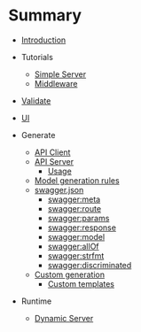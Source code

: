 # Summary

- [Introduction](README.md)
- Tutorials

    - [Simple Server](tutorial/todo-list.md)
    - [Middleware](use/middleware.md)

- [Validate](usage/validate.md)
- [UI](usage/serve_ui.md)

- Generate
  
  - [API Client](generate/client.md)
  - [API Server](generate/server.md)
    - [Usage](use/server.md)
  - [Model generation rules](use/schemas.md)  
  - [swagger.json](generate/spec.md)
    - [swagger:meta](generate/spec/meta.md)
    - [swagger:route](generate/spec/route.md)
    - [swagger:params](generate/spec/params.md)
    - [swagger:response](generate/spec/response.md)
    - [swagger:model](generate/spec/model.md)
    - [swagger:allOf](generate/spec/allOf.md)
    - [swagger:strfmt](generate/spec/strfmt.md)
    - [swagger:discriminated](generate/spec/discriminated.md)
  - [Custom generation](use/templates_layout.md)
    - [Custom templates](generate/templates.md)
  


- Runtime

  - [Dynamic Server](use/server.md)
